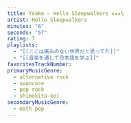```yaml
---
title: Yoake — Hello Sleepwalkers ★★★½
artist: Hello Sleepwalkers
minutes: "6"
seconds: "57"
rating: 7
playlists:
  - "[[ここは痛みのない世界だと思ってた]]"
  - "[[音楽を通して日本語を学ぶ]]"
favoritesTrackNumber:
primaryMusicGenre:
  - alternative rock
  - swancore
  - pop rock
  - shimokita-kei
secondaryMusicGenre:
  - math pop
---
```

